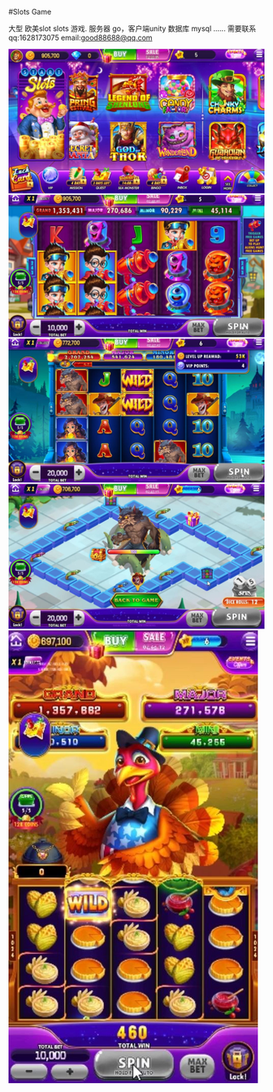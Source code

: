 #Slots Game

大型 欧美slot slots 游戏. 服务器 go，客户端unity 数据库 mysql ......
需要联系qq:1628173075 email:good88688@qq.com

![Alt text](2.JPG?raw=true "Slots Game")
![Alt text](3.JPG?raw=true "Slots Game")
![Alt text](4.JPG?raw=true "Slots Game")
![Alt text](5.JPG?raw=true "Slots Game")
![Alt text](7.JPG?raw=true "Slots Game")
